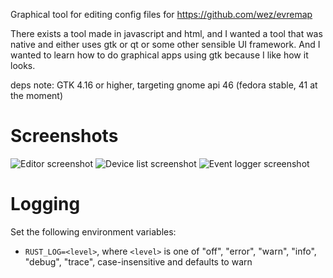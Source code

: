 Graphical tool for editing config files for https://github.com/wez/evremap

There exists a tool made in javascript and html, and I wanted a tool that was native and either uses gtk or qt or some other sensible UI framework. And I wanted to learn how to do graphical apps using gtk because I like how it looks.

deps note: GTK 4.16 or higher, targeting gnome api 46 (fedora stable, 41 at the moment)

# Screenshots

![Editor screenshot](https://github.com/user-attachments/assets/6f32d34b-a693-42d4-b6af-1d30f30b3656)
![Device list screenshot](https://github.com/user-attachments/assets/2d5dea8e-fadf-480a-9328-91d03ad206a2)
![Event logger screenshot](https://github.com/user-attachments/assets/323c37f2-7fd5-4c22-995d-c15446ecee68)

# Logging

Set the following environment variables:

- `RUST_LOG=<level>`, where `<level>` is one of "off", "error", "warn", "info", "debug", "trace", case-insensitive and defaults to warn

